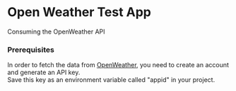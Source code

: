 # Open Weather Test App
Consuming the OpenWeather API

### Prerequisites

In order to fetch the data from [OpenWeather](https://openweathermap.org/), you need to create an account and generate an API key.  
Save this key as an environment variable called "appid" in your project.
